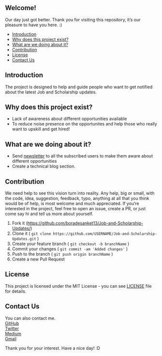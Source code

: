 
## Welcome! 
Our day just got better. Thank you for visiting this repository, it’s our pleasure to have you here. :)

* [Introduction](#introduction)
* [Why does this project exist?](#why-does-this-project-exist)
* [What are we doing about it?](#what-are-we-doing-about-it)
* [Contribution](#contribution)
* [License](#license)
* [Contact Us](#contact-us)

## Introduction
The project is designed to help and guide people who want to get notified about the latest Job and Scholarship updates.

## Why does this project exist?
- Lack of awareness about different opportunities available
- To reduce noise presence on the opportunites and help those who really want to upskill and get hired!

## What are we doing about it?
- Send [newsletter](https://www.getrevue.co/profile/boradesanket13) to all the subscribed users to make them aware about different opportunities
- Create a technical blog section.

## Contribution
We need help to see this vision turn into reality. Any help, big or small, with the code, idea, suggestion, feedback, typo, anything at all that you think would be of help, is most welcome and much appreciated.
If you’re interested in the project, feel free to open an issue, create a PR, or just come say hi and tell us more about yourself.
1. Fork it (<https://github.com/boradesanket13/Job-and-Scholarship-Updates/>)
2. Clone it ( `git clone https://github.com/USERNAME/Job-and-Scholarship-Updates.git` )
3. Create your feature branch ( `git checkout -b branchName` )
4. Commit your changes ( `git commit -am 'Added changes'` )
5. Push to the branch ( `git push origin branchName` )
6. Create a new Pull Request

## License
This project is licensed under the MIT License - you can see [LICENSE](https://github.com/boradesanket13/Job-and-Scholarship-Updates/blob/main/LICENSE) file for details.

## Contact Us
 You can also contact me. <br>
[GitHub](https://github.com/boradesanket13) <br>
[Twitter](https://twitter.com/boradesanket13) <br>
[Medium](https://medium.com/boradesanket13) <br>
[Gmail](boradesnket13@gmail.com)


Thank you for your interest. Have a nice day! :D
